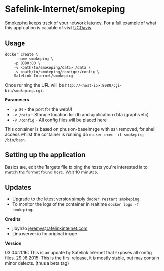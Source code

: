 # Safelink-Internet/smokeping

Smokeping keeps track of your network latency. For a full example of what this application is capable of visit [UCDavis](http://smokeping.ucdavis.edu/cgi-bin/smokeping.fcgi).

## Usage

```
docker create \
	--name smokeping \
	-p 8080:80 \
	-v <path/to/smokeping/data>:/data \
	-v <path/to/smokeping/config>:/config \
	Safelink-Internet/smokeping
```

Once running the URL will be `http://<host-ip>:8080/cgi-bin/smokeping.cgi`.

**Parameters**

* `-p 80` - the port for the webUI
* `-v /data` - Storage location for db and application data (graphs etc)
* `-v /config` - All config files will be placed here

This container is based on phusion-baseimage with ssh removed, for shell access whilst the container is running do `docker exec -it smokeping /bin/bash`.

## Setting up the application

Basics are, edit the Targets file to ping the hosts you're interested in to match the format found here. Wait 10 minutes.

## Updates

* Upgrade to the latest version simply `docker restart smokeping`.
* To monitor the logs of the container in realtime `docker logs -f smokeping`.


**Credits**

* jlbyh2o <jeremy@safelinkinternet.com>
* Linuxserver.io for original image

**Version**

03.04.2016: This is an update by Safelink Internet that exposes all config files.
29.06.2015: This is the first release, it is mostly stable, but may contain minor defects. (thus a beta tag)
